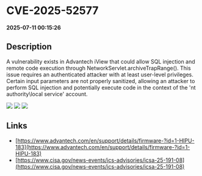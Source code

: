 # CVE-2025-52577

**2025-07-11 00:15:26**

## Description
A vulnerability exists in Advantech iView that could allow SQL injection
 and remote code execution through NetworkServlet.archiveTrapRange(). 
This issue requires an authenticated attacker with at least user-level 
privileges. Certain input parameters are not properly sanitized, 
allowing an attacker to perform SQL injection and potentially execute 
code in the context of the 'nt authority\local service' account.

![](https://img.shields.io/static/v1?label=Score&message=8.7&color=red)
![](https://img.shields.io/static/v1?label=Severity&message=HIGH&color=red)
![](https://img.shields.io/static/v1?label=CWE&message=SQL&color=green)

## Links
- [https://www.advantech.com/en/support/details/firmware-?id=1-HIPU-183](https://www.advantech.com/en/support/details/firmware-?id=1-HIPU-183)
- [https://www.cisa.gov/news-events/ics-advisories/icsa-25-191-08](https://www.cisa.gov/news-events/ics-advisories/icsa-25-191-08)
